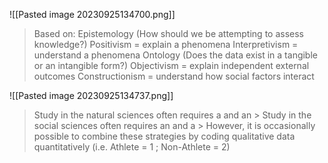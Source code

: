 ![[Pasted image 20230925134700.png]]
> Based on: Epistemology (How should we be attempting to assess knowledge?) Positivism = explain a phenomena Interpretivism = understand a phenomena Ontology (Does the data exist in a tangible or an intangible form?) Objectivism = explain independent external outcomes Constructionism = understand how social factors interact

![[Pasted image 20230925134737.png]]
> Study in the natural sciences often requires a and an > Study in the social sciences often requires an and a > However, it is occasionally possible to combine these strategies by coding qualitative data quantitatively (i.e. Athlete = 1 ; Non-Athlete = 2)